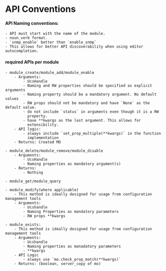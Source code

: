 # API Conventions

#### API Naming conventions:

    - API must start with the name of the module.
    - noun_verb format.
    - `snmp_enable` better than `enable_snmp`
    - This allows for better API discoverability when using editor autocompletion.

#### required APIs per module

    - module_create/module_add/module_enable
        - Arguments:
            - UcsHandle
            - Naming and RW properties should be specified as explicit arguments
            - Naming property should be a mandatory argument. No default values
            - RW props should not be mandatory and have `None` as the default value.
            - do not include `status` in arguments even though it is a RW
              property.
            - have **kwargs as the last argument. This allows for
              extensibility.
        - API logic:
            - always include `set_prop_multiple(**kwargs)` in the function
              implementation
        - Returns: Created MO

    - module_delete/module_remove/module_disable
        - Arguments:
            - UcsHandle
            - Naming properties as mandatory argument(s)
        - Returns:
            - Nothing

    - module_get/module_query

    - module_modify(where applicable)
        - This method is ideally designed for usage from configuration management tools
        - Arguments:
            - Ucshandle
            - Naming Properties as mandatory parameters
            - RW props **kwargs

    - module_exists:
        - This method is ideally designed for usage from configuration management tools
        - Arguments:
            - Ucshandle
            - Naming properties as manadatory parameters
            - **kwargs
        - API Logic
            - always use `mo.check_prop_match(**kwargs)`
        - Returns: (boolean, server_copy of mo)

